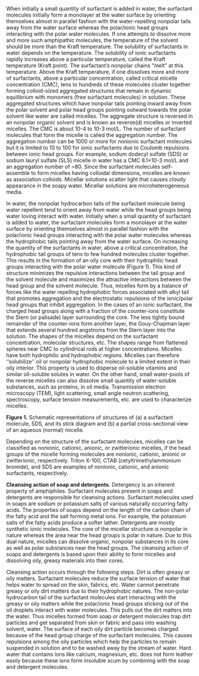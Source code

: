 When initially a small quantity of surfactant is added in water, the surfactant molecules initially form a monolayer at the water surface by orienting themselves almost in parallel fashion with the water-repelling nonpolar tails away from the water surface whereas the polar/ionic head groups interacting with the polar water molecules. If one attempts to dissolve more and more such amphipathic molecules, the temperature of the solvent should be more than the Kraft temperature. The solubility of surfactants in water depends on the temperature. The solubility of ionic surfactants rapidly increases above a particular temperature, called the Kraft temperature (Kraft point). The surfactant’s nonpolar chains “melt” at this temperature. Above the Kraft temperature, if one dissolves more and more of surfactants, above a particular concentration, called critical micelle concentration (CMC), tens to hundreds of these molecules cluster together forming colloid-sized aggregated structures that remain in dynamic equilibrium with monomers (free surfactant molecules) in solution. These aggregated structures which have nonpolar tails pointing inward away from the polar solvent and polar head groups pointing outward towards the polar solvent like water are called micelles. The aggregate structure is reversed in an nonpolar organic solvent and is known as reverse(d) micelles or inverted micelles. The CMC is about 10-4 to 10-3 mol/L. The number of surfactant molecules that form the micelle is called the aggregation number. The aggregation number can be 1000 or more for nonionic surfactant molecules but it is limited to 10 to 100 for ionic surfactants due to Coulomb repulsions between ionic head groups. For example, sodium dodecyl sulfate (SDS) or sodium lauryl sulfate (SLS) micelle in water has a CMC 8.1×10-3 mol/L and an aggregation number of ~80. Since the surfactant molecules self-assemble to form micelles having colloidal dimensions, micelles are known as association colloids. Micellar solutions scatter light that causes cloudy appearance in the soapy water. Micellar solutions are microheterogeneous media.  

In water, the nonpolar hydrocarbon tails of the surfactant molecule being water repellent tend to orient away from water while the head groups being water loving interact with water. Initially when a small quantity of surfactant is added to water, the surfactant molecules form a monolayer at the water surface by orienting themselves almost in parallel fashion with the polar/ionic head groups interacting with the polar water molecules whereas the hydrophobic tails pointing away from the water surface. On increasing the quantity of the surfactants in water, above a critical concentration, the hydrophobic tail groups of tens to few hundred molecules cluster together. This results in the formation of an oily core with their hydrophilic head groups interacting with the polar water molecule (Figure 1). This kind of structure minimizes the repulsive interactions between the tail group and the solvent molecule and maximizes the attractive interactions between the head group and the solvent molecule. Thus, micelles form by a balance of forces like the water repelling hydrophobic forces associated with alkyl tail that promotes aggregation and the electrostatic repulsions of the ionic/polar head groups that inhibit aggregation. In the cases of an ionic surfactant, the charged head groups along with a fraction of the counter-ions constitute the Stern (or palisade) layer surrounding the core. The less tightly bound remainder of the counter-ions form another layer, the Gouy-Chapman layer that extends several hundred angstroms from the Stern layer into the solution. The shapes of the micelles depend on the surfactant concentration, molecular structures, etc. The shapes range from flattened spheres near CMC to cylindrical rods at higher concentrations. Micelles have both hydrophilic and hydrophobic regions. Micelles can therefore ‘‘solubilize’’ oil or nonpolar hydrophobic molecule to a limited extent in their oily interior. This property is used to disperse oil-soluble vitamins and similar oil-soluble solutes in water. On the other hand, small water-pools of the reverse micelles can also dissolve small quantity of water-soluble substances, such as proteins, in oil media. Transmission electron microscopy (TEM), light scattering, small angle neutron scattering, spectroscopy, surface tension measurements, etc. are used to characterize micelles.  

**Figure 1.** Schematic representations of structures of (a) a surfactant molecule, SDS, and its stick diagram and (b) a partial cross-sectional view of an aqueous (normal) micelle.

Depending on the structure of the surfactant molecules, micelles can be classified as nonionic, cationic, anionic, or zwitterionic micelles, if the head groups of the micelle forming molecules are nonionic, cationic, anionic or zwitterionic, respectively. Triton X-100, CTAB (cetyltrimethylammonium bromide), and SDS are examples of nonionic, cationic, and anionic surfactants, respectively.

**Cleansing action of soap and detergents.** Detergency is an inherent property of amphiphiles. Surfactant molecules present in soaps and detergents are responsible for cleansing actions. Surfactant molecules used in soaps are sodium or potassium salts of various naturally occurring fatty acids. The properties of soaps depend on the length of the carbon chain of the fatty acid and the salt forming metal ions. For example, the potassium salts of the fatty acids produce a softer lather. Detergents are mostly synthetic ionic molecules. The core of the micellar structure is nonpolar in nature whereas the area near the head groups is polar in nature. Due to this dual nature, micelles can dissolve organic, nonpolar substances in its core as well as polar substances near the head groups. The cleansing action of soaps and detergents is based upon their ability to form micelles and dissolving oily, greasy materials into their cores.

Cleansing action occurs through the following steps. Dirt is often greasy or oily matters. Surfactant molecules reduce the surface tension of water that helps water to spread on the skin, fabrics, etc. Water cannot penetrate greasy or oily dirt matters due to their hydrophobic natures. The non-polar hydrocarbon tail of the surfactant molecules start interacting with the greasy or oily matters while the polar/ionic head groups sticking out of the oil droplets interact with water molecules. This pulls out the dirt matters into the water. Thus micelles formed from soap or detergent molecules trap dirt particles and get separated from skin or fabric and pass into washing solvent, water. The surface of each oily dirt particle becomes charged because of the head group charge of the surfactant molecules. This causes repulsions among the oily particles which help the particles to remain suspended in solution and to be washed away by the stream of water. Hard water that contains ions like calcium, magnesium, etc. does not form leather easily because these ions form insoluble scum by combining with the soap and detergent molecules.

